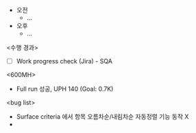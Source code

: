 - 오전
	- ...
- 오후
	- ...

<수행 경과>
- [ ] Work progress check (Jira) - SQA

<600MH>
- Full run 성공, UPH 140 (Goal: 0.7K)



\<bug list>
- Surface criteria 에서 항목 오름차순/내림차순 자동정렬 기능 동작 X
- 
